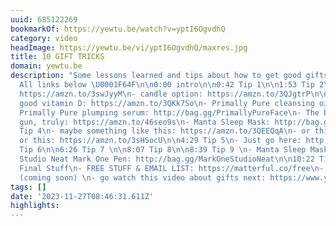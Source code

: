 ```yaml
---
uuid: 685122269
bookmarkOf: https://yewtu.be/watch?v=yptI6OgvdhQ
category: video
headImage: https://yewtu.be/vi/yptI6OgvdhQ/maxres.jpg
title: 10 GIFT TRICKS
domain: yewtu.be
description: "Some lessons learned and tips about how to get good gifts for your people.
  All links below \U0001F64F\n\n0:00 intro\n\n0:42 Tip 1\n\n1:53 Tip 2\n- always classy:
  https://amzn.to/3swJyyM\n- candle option: https://amzn.to/3QJgtrP\n\n2:36 Tip 3\n-
  good vitamin D: https://amzn.to/3QKk7So\n- Primally Pure cleansing oil: http://bag.gg/PrimallyPureFace\n-
  Primally Pure plumping serum: http://bag.gg/PrimallyPureFace\n- The best massage
  gun, truly: https://amzn.to/46seo9s\n- Manta Sleep Mask: http://bag.gg/MantaEyemask\n\n4:14
  Tip 4\n- maybe something like this: https://amzn.to/3QEEQqA\n- or this: https://amzn.to/3GrwFcF\n-
  or this: https://amzn.to/3sHSocU\n\n4:29 Tip 5\n- Just go here: http://bag.gg/Huckberry\n\n5:04
  Tip 6\n\n6:26 Tip 7 \n\n8:07 Tip 8\n\n8:39 Tip 9 \n- Manta Sleep Mask: http://bag.gg/MantaEyemask\n-
  Studio Neat Mark One Pen: http://bag.gg/MarkOneStudioNeat\n\n10:22 Tip 10\n\n11:58
  Final Stuff\n- FREE STUFF & EMAIL LIST: https://matterful.co/free\n- GIFT GUIDE:
  (coming soon) \n- go watch this video about gifts next: https://www.youtube.com/watch?v=WqYIkm66RSI&t=1s&pp=ygUQdmFuIG5pZXN0YXQgZ2lmdA%3D%3D"
tags: []
date: '2023-11-27T08:46:31.611Z'
highlights: 
---
```




